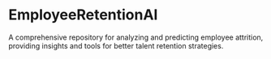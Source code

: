 # EmployeeRetentionAI
A comprehensive repository for analyzing and predicting employee attrition, providing insights and tools for better talent retention strategies.
